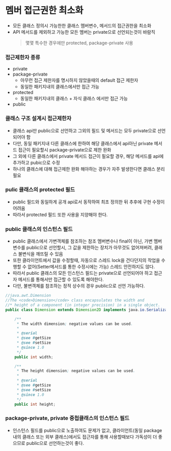 # 멤버 접근권한 최소화
* 모든 클래스 정의시 가능한한 클래스 멤버변수, 메서드의 접근권한을 최소화
* API 메서드를 제외하고 가능한 모든 멤버는 private으로 선언되는것이 바람직
   > 몇몇 특수한 경우에만 protected, package-private 사용
### 접근제한자 종류
* private
* package-private
   * 아무런 접근 제한자를 명시하지 않았을때의 default 접근 제한자
   * 동일한 패키지내의 클래스에서만 접근 가능
* protected
   * 동일한 패키지내의 클래스 + 자식 클래스 에서만 접근 가능
* public

### 클래스 구조 설계시 접근제한자
* 클래스 api만 public으로 선언하고 그외의 필드 및 메서드는 모두 private으로 선언되어야 함
* 다만, 동일 패키지내 다른 클래스에 한하여 해당 클래스에서 api아닌 private 메서드 접근이 필요할시 package-private으로 제한 완화  
* 그 외에 다른 클래스에서 private 메서드 접근이 필요할 경우, 해당 메서드를 api에 추가하고 pubic으로 수정
* 하나의 클래스에 대해 접근제한 완화 해야하는 경우가 자주 발생한다면 클래스 분리 필요

### pulic 클래스의 protected 필드
* public 필드와 동일하게 공개 api로서 동작하여 최초 정의한 뒤 추후에 구현 수정이 어려움
* 따라서 protected 필드 또한 사용을 지양해야 한다.

### public 클래스의 인스턴스 필드
* public 클래스에서 가변객체를 참조하는 참조 멤버변수나 final이 아닌, 가변 멤버변수를 public으로 선언할시, 그 값을 제한하는 장치가 아무것도 없어져버려, 클래스 불변식을 깨뜨릴 수 있음
* 또한 클라이언트에서 값을 수정할때, 자동으로 스레드 lock을 건다던지의 작업을 수행할 수 없어(Setter메서드를 통한 수정시에는 가능) 스레드 안전하지도 않다.
* 따라서 public 클래스의 모든 인스턴스 필드는 private으로 선언되어야 하고 접근자 메서드를 통해서만 접근할 수 있도록 해야한다.
* 다만, 불변객체를 참조하는 정적 상수의 경우 public으로 선언 가능하다.
```java
//java.awt.Dimension
//The <code>Dimension</code> class encapsulates the width and
//* height of a component (in integer precision) in a single object.
public class Dimension extends Dimension2D implements java.io.Serializable {

    /**
     * The width dimension; negative values can be used.
     *
     * @serial
     * @see #getSize
     * @see #setSize
     * @since 1.0
     */
    public int width;

    /**
     * The height dimension; negative values can be used.
     *
     * @serial
     * @see #getSize
     * @see #setSize
     * @since 1.0
     */
    public int height;

```

### package-private, private 중첩클래스의 인스턴스 필드
* 인스턴스 필드를 public으로 노출하여도 문제가 없고, 클라이언트(동일 package내의 클래스 또는 외부 클래스)에서도 접근자를 통해 사용할때보다 가독성이 더 좋으므로 public으로 선언하는것이 좋다.


